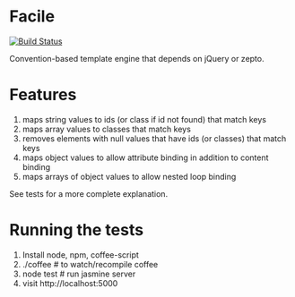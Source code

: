 
Facile
===

[![Build Status](https://secure.travis-ci.org/lawlesst/bibjsontools.png?branch=master)](http://travis-ci.org/lawlesst/bibjsontools)

Convention-based template engine that depends on jQuery or zepto.

Features
===

1. maps string values to ids (or class if id not found) that match keys
1. maps array values to classes that match keys
1. removes elements with null values that have ids (or classes) that match keys
1. maps object values to allow attribute binding in addition to content binding
1. maps arrays of object values to allow nested loop binding

See tests for a more complete explanation. 

Running the tests
===
1. Install node, npm, coffee-script
1. ./coffee   # to watch/recompile coffee
1. node test  # run jasmine server
1. visit http://localhost:5000

